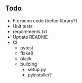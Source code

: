 ## Todo

* Fix menu code (better library?)
* Unit tests
* requirements.txt
* Update README
* CI
    - pytest
    - flake8
    - black
    - building
        + setup.py
        + pyinstaller?
